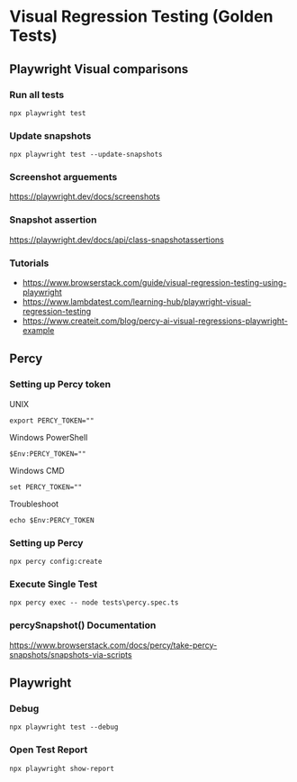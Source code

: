# Visual Regression Testing (Golden Tests)

## Playwright Visual comparisons

### Run all tests
```
npx playwright test
```

### Update snapshots
```
npx playwright test --update-snapshots
```

### Screenshot arguements
https://playwright.dev/docs/screenshots

### Snapshot assertion
https://playwright.dev/docs/api/class-snapshotassertions

### Tutorials
* https://www.browserstack.com/guide/visual-regression-testing-using-playwright
* https://www.lambdatest.com/learning-hub/playwright-visual-regression-testing
* https://www.createit.com/blog/percy-ai-visual-regressions-playwright-example

## Percy

### Setting up Percy token

UNIX
```
export PERCY_TOKEN=""
```

Windows PowerShell
```
$Env:PERCY_TOKEN=""
```

Windows CMD
```
set PERCY_TOKEN=""
```

Troubleshoot
```
echo $Env:PERCY_TOKEN
```

### Setting up Percy
```
npx percy config:create
```

### Execute Single Test
```
npx percy exec -- node tests\percy.spec.ts
```

### percySnapshot() Documentation
https://www.browserstack.com/docs/percy/take-percy-snapshots/snapshots-via-scripts

## Playwright

### Debug
```
npx playwright test --debug
```

### Open Test Report
```
npx playwright show-report
```